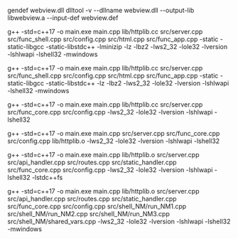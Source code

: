 gendef webview.dll
dlltool -v --dllname webview.dll --output-lib libwebview.a --input-def webview.def


g++ -std=c++17 -o main.exe main.cpp lib/httplib.cc src/server.cpp src/func_shell.cpp src/config.cpp src/html.cpp src/func_app.cpp -static -static-libgcc -static-libstdc++ -lminizip -lz -lbz2 -lws2_32 -lole32 -lversion -lshlwapi -lshell32 -mwindows

g++ -std=c++17 -o main.exe main.cpp lib/httplib.cc src/server.cpp src/func_shell.cpp src/config.cpp src/html.cpp src/func_app.cpp -static -static-libgcc -static-libstdc++ -lz -lbz2 -lws2_32 -lole32 -lversion -lshlwapi -lshell32 -mwindows

g++ -std=c++17 -o main.exe main.cpp lib/httplib.cc src/server.cpp src/func_core.cpp src/config.cpp -lws2_32 -lole32 -lversion -lshlwapi -lshell32

g++ -std=c++17 -o main.exe main.cpp src/server.cpp src/func_core.cpp src/config.cpp lib/httplib.o -lws2_32 -lole32 -lversion -lshlwapi -lshell32

g++ -std=c++17 -o main.exe main.cpp lib/httplib.o src/server.cpp src/api_handler.cpp src/routes.cpp src/static_handler.cpp src/func_core.cpp src/config.cpp -lws2_32 -lole32 -lversion -lshlwapi -lshell32 -lstdc++fs


g++ -std=c++17 -o main.exe main.cpp lib/httplib.o src/server.cpp src/api_handler.cpp src/routes.cpp src/static_handler.cpp src/func_core.cpp src/config.cpp src/shell_NM/run_NM1.cpp src/shell_NM/run_NM2.cpp src/shell_NM/run_NM3.cpp src/shell_NM/shared_vars.cpp -lws2_32 -lole32 -lversion -lshlwapi -lshell32 -mwindows